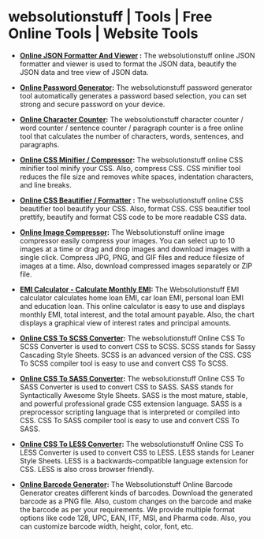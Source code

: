 # websolutionstuff | Tools | Free Online Tools | Website Tools

- **[Online JSON Formatter And Viewer](https://websolutionstuff.com/tools/online-json-formatter-and-viewer) :** The websolutionstuff online JSON formatter and viewer is used to format the JSON data, beautify the JSON data and tree view of JSON data.

- **[Online Password Generator](https://websolutionstuff.com/tools/online-password-generator):** The websolutionstuff password generator tool automatically generates a password based selection, you can set strong and secure password on your device.

- **[Online Character Counter](https://websolutionstuff.com/tools/online-character-counter):** The websolutionstuff character counter / word counter / sentence counter / paragraph counter is a free online tool that calculates the number of characters, words, sentences, and paragraphs.

- **[Online CSS Minifier / Compressor](https://websolutionstuff.com/tools/online-css-minifier):** The websolutionstuff online CSS minifier tool minify your CSS. Also, compress CSS. CSS minifier tool reduces the file size and removes white spaces, indentation characters, and line breaks.

- **[Online CSS Beautifier / Formatter](https://websolutionstuff.com/tools/online-css-beautifier) :** The websolutionstuff online CSS beautifier tool beautify your CSS. Also, format CSS. CSS beautifier tool prettify, beautify and format CSS code to be more readable CSS data.

- **[Online Image Compressor](https://websolutionstuff.com/tools/online-image-compressor):** The Websolutionstuff online image compressor easily compress your images. You can select up to 10 images at a time or drag and drop images and download images with a single click. Compress JPG, PNG, and GIF files and reduce filesize of images at a time. Also, download compressed images separately or ZIP file.

- **[EMI Calculator - Calculate Monthly EMI](https://websolutionstuff.com/tools/calculators/emi-calculator):** The Websolutionstuff EMI calculator calculates home loan EMI, car loan EMI, personal loan EMI and education loan. This online calculator is easy to use and displays monthly EMI, total interest, and the total amount payable. Also, the chart displays a graphical view of interest rates and principal amounts.

- **[Online CSS To SCSS Converter](https://websolutionstuff.com/tools/online-css-to-scss-converter):** The websolutionstuff Online CSS To SCSS Converter is used to convert CSS to SCSS. SCSS stands for Sassy Cascading Style Sheets. SCSS is an advanced version of the CSS. CSS To SCSS compiler tool is easy to use and convert CSS To SCSS.

- **[Online CSS To SASS Converter](https://websolutionstuff.com/tools/online-css-to-sass-converter):** The websolutionstuff Online CSS To SASS Converter is used to convert CSS to SASS. SASS stands for Syntactically Awesome Style Sheets. SASS is the most mature, stable, and powerful professional grade CSS extension language. SASS is a preprocessor scripting language that is interpreted or compiled into CSS. CSS To SASS compiler tool is easy to use and convert CSS To SASS.

- **[Online CSS To LESS Converter](https://websolutionstuff.com/tools/online-css-to-less-converter):** The websolutionstuff Online CSS To LESS Converter is used to convert CSS to LESS. LESS stands for Leaner Style Sheets. LESS is a backwards-compatible language extension for CSS. LESS is also cross browser friendly.

- **[Online Barcode Generator](https://websolutionstuff.com/tools/online-barcode-generator):** The Websolutionstuff Online Barcode Generator creates different kinds of barcodes. Download the generated barcode as a PNG file. Also, custom changes on the barcode and make the barcode as per your requirements. We provide multiple format options like code 128, UPC, EAN, ITF, MSI, and Pharma code. Also, you can customize barcode width, height, color, font, etc.
